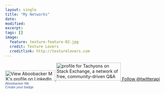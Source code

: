 ```yaml
---
layout: single
title: "My Networks"
date: 
modified:
excerpt:
tags: []
image:
  feature: texture-feature-02.jpg
  credit: Texture Lovers
  creditlink: http://texturelovers.com
---
```

<a href="http://in.linkedin.com/pub/aboobacker-m-k/5a/141/303">
	<img src="https://static.licdn.com/scds/common/u/img/webpromo/btn_viewmy_160x33.png" width="160" height="33" border="0" alt="View Aboobacker M K's profile on LinkedIn">
</a>
<a href="http://stackexchange.com/users/1130073">
	<img src="http://stackexchange.com/users/flair/1130073.png" width="208" height="58" alt="profile for Tachyons on Stack Exchange, a network of free, community-driven Q&amp;A sites" title="profile for Tachyons on Stack Exchange, a network of free, community-driven Q&amp;A sites">
</a>
<a href="https://twitter.com/abvayad" class="twitter-follow-button" data-show-count="false" data-lang="en">Follow @twitterapi</a>
<!-- Facebook Badge START --><a href="https://www.facebook.com/aboobacker.mk" title="Aboobacker Mk" style="font-family: &quot;lucida grande&quot;,tahoma,verdana,arial,sans-serif; font-size: 11px; font-variant: normal; font-style: normal; font-weight: normal; color: #3B5998; text-decoration: none;" target="_TOP">Aboobacker Mk</a><br /><a href="https://www.facebook.com/aboobacker.mk" title="Aboobacker Mk" target="_TOP"><img class="img" src="https://badge.facebook.com/badge/100000487434660.1761.224532224.png" style="border: 0px;" alt="" /></a><br /><a href="https://www.facebook.com/badges/" title="Make your own badge!" style="font-family: &quot;lucida grande&quot;,tahoma,verdana,arial,sans-serif; font-size: 11px; font-variant: normal; font-style: normal; font-weight: normal; color: #3B5998; text-decoration: none;" target="_TOP">Create your badge</a><!-- Facebook Badge END -->
<script>
	!function(d,s,id){var js,fjs=d.getElementsByTagName(s)[0];if(!d.getElementById(id)){js=d.createElement(s);js.id=id;js.src="//platform.twitter.com/widgets.js";fjs.parentNode.insertBefore(js,fjs);}}(document,"script","twitter-wjs");
</script>
